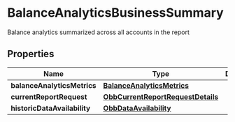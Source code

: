 

# BalanceAnalyticsBusinessSummary

Balance analytics summarized across all accounts in the report

## Properties

| Name | Type | Description | Notes |
|------------ | ------------- | ------------- | -------------|
|**balanceAnalyticsMetrics** | [**BalanceAnalyticsMetrics**](BalanceAnalyticsMetrics.md) |  |  [optional] |
|**currentReportRequest** | [**ObbCurrentReportRequestDetails**](ObbCurrentReportRequestDetails.md) |  |  [optional] |
|**historicDataAvailability** | [**ObbDataAvailability**](ObbDataAvailability.md) |  |  [optional] |



